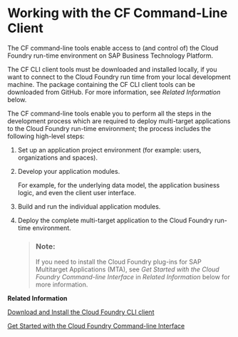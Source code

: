 <!-- loio1307bc5dbb844146b0cf4594b39fc3db -->

# Working with the CF Command-Line Client

The CF command-line tools enable access to \(and control of\) the Cloud Foundry run-time environment on SAP Business Technology Platform.

The CF CLI client tools must be downloaded and installed locally, if you want to connect to the Cloud Foundry run time from your local development machine. The package containing the CF CLI client tools can be downloaded from GitHub. For more information, see *Related Information* below.

The CF command-line tools enable you to perform all the steps in the development process which are required to deploy multi-target applications to the Cloud Foundry run-time environment; the process includes the following high-level steps:

1.  Set up an application project environment \(for example: users, organizations and spaces\).

2.  Develop your application modules.

    For example, for the underlying data model, the application business logic, and even the client user interface.

3.  Build and run the individual application modules.

4.  Deploy the complete multi-target application to the Cloud Foundry run-time environment.

    > ### Note:  
    > If you need to install the Cloud Foundry plug-ins for SAP Multitarget Applications \(MTA\), see *Get Started with the Cloud Foundry Command-line Interface* in *Related Information* below for more information.


**Related Information**  


[Download and Install the Cloud Foundry CLI client](download-and-install-the-cloud-foundry-cli-client-c9f777d.md "Set up the Cloud Foundry Command Line Interface (CLI)")

[Get Started with the Cloud Foundry Command-line Interface](get-started-with-the-cloud-foundry-command-line-interface-7124693.md "Learn how to use the CF command.")

